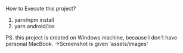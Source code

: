 How to Execute this project?
1) yarn/npm install
2) yarn android/ios



PS. this project is created on Windows machine, because I don't have personal MacBook.
  ->Screenshot is given 'assets/images'
  